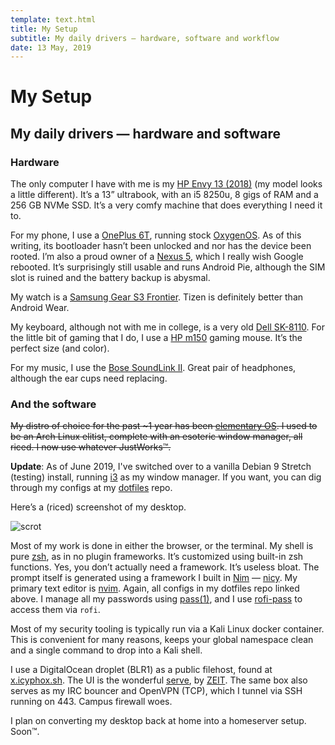 ```yaml
---
template: text.html
title: My Setup
subtitle: My daily drivers — hardware, software and workflow
date: 13 May, 2019
---
```


# My Setup
## My daily drivers — hardware and software

### Hardware

The only computer I have with me is my [HP Envy 13 (2018)](https://store.hp.com/us/en/mdp/laptops/envy-13) (my model looks a little different). It’s a 13” ultrabook, with an i5 8250u,
8 gigs of RAM and a 256 GB NVMe SSD. It’s a very comfy machine that does everything I need it to.

For my phone, I use a [OnePlus 6T](https://www.oneplus.in/6t), running stock [OxygenOS](https://www.oneplus.in/oxygenos). As of this writing, its bootloader hasn’t been unlocked and nor has the device been rooted.
I’m also a proud owner of a [Nexus 5](https://en.wikipedia.org/wiki/Nexus_5), which I really wish Google rebooted. It’s surprisingly still usable and runs Android Pie, although the SIM slot is ruined and the battery backup is abysmal.

My watch is a [Samsung Gear S3 Frontier](https://www.samsung.com/in/wearables/gear-s3-frontier-r760/). Tizen is definitely better than Android Wear.

My keyboard, although not with me in college, is a very old [Dell SK-8110](https://www.amazon.com/Dell-Keyboard-Model-SK-8110-Interface/dp/B00366HMMO). 
For the little bit of gaming that I do, I use a [HP m150](https://www.hpshopping.in/hp-m150-gaming-mouse-3dr63pa.html) gaming mouse. It’s the perfect size (and color).

For my music, I use the [Bose SoundLink II](https://www.boseindia.com/en_in/products/headphones/over_ear_headphones/soundlink-around-ear-wireless-headphones-ii.html). 
Great pair of headphones, although the ear cups need replacing.

### And the software

<del>My distro of choice for the past ~1 year has been [elementary OS](https://elementary.io). I used to be an Arch Linux elitist, complete with an esoteric
window manager, all riced. I now use whatever JustWorks™.</del>

**Update**: As of June 2019, I've switched over to a vanilla Debian 9 Stretch (testing) install,
running [i3](https://i3wm.org) as my window manager. If you want, you can dig through my configs at my [dotfiles](https://github.com/icyphox/dotfiles) repo. 

Here’s a (riced) screenshot of my desktop. 

![scrot](https://i.redd.it/jk574gworp331.png)

Most of my work is done in either the browser, or the terminal.
My shell is pure [zsh](http://www.zsh.org), as in no plugin frameworks. It’s customized using built-in zsh functions. Yes, you don’t actually need
a framework. It’s useless bloat. The prompt itself is generated using a framework I built in [Nim](https://nim-lang.org) — [nicy](https://github.com/icyphox/nicy).
My primary text editor is [nvim](https://neovim.org). Again, all configs in my dotfiles repo linked above.
I manage all my passwords using [pass(1)](https://passwordstore.org), and I use [rofi-pass](https://github.com/carnager/rofi-pass) to access them via `rofi`.

Most of my security tooling is typically run via a Kali Linux docker container. This is convenient for many reasons, keeps your global namespace
clean and a single command to drop into a Kali shell.

I use a DigitalOcean droplet (BLR1) as a public filehost, found at [x.icyphox.sh](https://x.icyphox.sh). The UI is the wonderful [serve](https://github.com/zeit/serve), by [ZEIT](https://zeit.co).
The same box also serves as my IRC bouncer and OpenVPN (TCP), which I tunnel via SSH running on 443. Campus firewall woes. 

I plan on converting my desktop back at home into a homeserver setup. Soon™.
